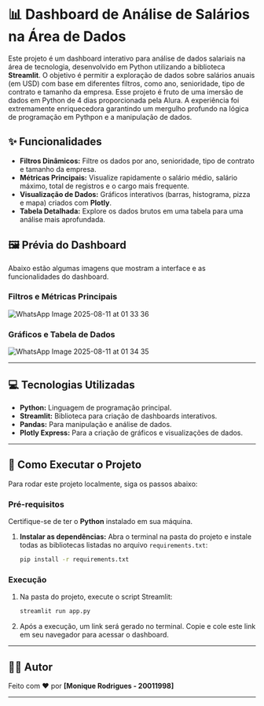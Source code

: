 # 📊 Dashboard de Análise de Salários na Área de Dados

Este projeto é um dashboard interativo para análise de dados salariais na área de tecnologia, desenvolvido em Python utilizando a biblioteca **Streamlit**. O objetivo é permitir a exploração de dados sobre salários anuais (em USD) com base em diferentes filtros, como ano, senioridade, tipo de contrato e tamanho da empresa. Esse projeto é fruto de uma imersão de dados em Python de 4 dias proporcionada pela Alura. A experiência foi extremamente enriquecedora garantindo um mergulho profundo na lógica de programação em Pythpon e a manipulação de dados.

## ✨ Funcionalidades

* **Filtros Dinâmicos:** Filtre os dados por ano, senioridade, tipo de contrato e tamanho da empresa.
* **Métricas Principais:** Visualize rapidamente o salário médio, salário máximo, total de registros e o cargo mais frequente.
* **Visualização de Dados:** Gráficos interativos (barras, histograma, pizza e mapa) criados com **Plotly**.
* **Tabela Detalhada:** Explore os dados brutos em uma tabela para uma análise mais aprofundada.

## 🖼️ Prévia do Dashboard

Abaixo estão algumas imagens que mostram a interface e as funcionalidades do dashboard.

### Filtros e Métricas Principais

![WhatsApp Image 2025-08-11 at 01 33 36](https://github.com/user-attachments/assets/23add124-3ce3-42c4-ba21-3e422b9f5179)


### Gráficos e Tabela de Dados

![WhatsApp Image 2025-08-11 at 01 34 35](https://github.com/user-attachments/assets/79815c8b-e636-4b71-b8cb-aec069e5c060)

---

## 💻 Tecnologias Utilizadas

* **Python:** Linguagem de programação principal.
* **Streamlit:** Biblioteca para criação de dashboards interativos.
* **Pandas:** Para manipulação e análise de dados.
* **Plotly Express:** Para a criação de gráficos e visualizações de dados.

---

## 🚀 Como Executar o Projeto

Para rodar este projeto localmente, siga os passos abaixo:

### Pré-requisitos

Certifique-se de ter o **Python** instalado em sua máquina.

1.  **Instalar as dependências:**
    Abra o terminal na pasta do projeto e instale todas as bibliotecas listadas no arquivo `requirements.txt`:
    ```bash
    pip install -r requirements.txt
    ```

### Execução

1.  Na pasta do projeto, execute o script Streamlit:
    ```bash
    streamlit run app.py
    ```
2.  Após a execução, um link será gerado no terminal. Copie e cole este link em seu navegador para acessar o dashboard.

---

## 👨‍💻 Autor

Feito com ❤️ por **[Monique Rodrigues - 20011998]**

---
